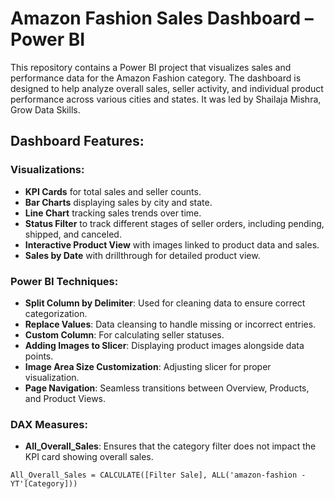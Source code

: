 # Amazon Fashion Sales Dashboard – Power BI

This repository contains a Power BI project that visualizes sales and performance data for the Amazon Fashion category. The dashboard is designed to help analyze overall sales, seller activity, and individual product performance across various cities and states. It was led by Shailaja Mishra, Grow Data Skills.

## Dashboard Features:

### Visualizations:
- **KPI Cards** for total sales and seller counts.
- **Bar Charts** displaying sales by city and state.
- **Line Chart** tracking sales trends over time.
- **Status Filter** to track different stages of seller orders, including pending, shipped, and canceled.
- **Interactive Product View** with images linked to product data and sales.
- **Sales by Date** with drillthrough for detailed product view.

### Power BI Techniques:
- **Split Column by Delimiter**: Used for cleaning data to ensure correct categorization.
- **Replace Values**: Data cleansing to handle missing or incorrect entries.
- **Custom Column**: For calculating seller statuses.
- **Adding Images to Slicer**: Displaying product images alongside data points.
- **Image Area Size Customization**: Adjusting slicer for proper visualization.
- **Page Navigation**: Seamless transitions between Overview, Products, and Product Views.
  
### DAX Measures:
- **All_Overall_Sales**: Ensures that the category filter does not impact the KPI card showing overall sales.
```DAX
All_Overall_Sales = CALCULATE([Filter Sale], ALL('amazon-fashion - YT'[Category]))
